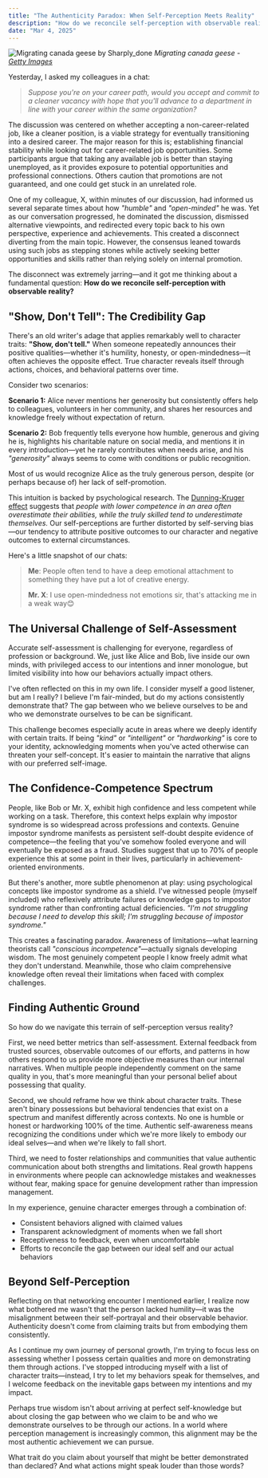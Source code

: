 ```yaml
---
title: "The Authenticity Paradox: When Self-Perception Meets Reality"
description: "How do we reconcile self-perception with observable reality?"
date: "Mar 4, 2025"
---
```


![Migrating canada geese by Sharply_done](https://images.fineartamerica.com/images-medium-large-5/xl-migrating-canada-geese-sharplydone.jpg)
_Migrating canada geese - [Getty Images](https://www.gettyimages.com/detail/photo/migrating-canada-geese-royalty-free-image/136917788?searchscope=image%2Cfilm)_

Yesterday, I asked my colleagues in a chat:

> _Suppose you're on your career path, would you accept and commit to a cleaner vacancy with hope that you'll advance to a department in line with your career within the same organization?_

The discussion was centered on whether accepting a non-career-related job, like a cleaner position, is a viable strategy for eventually transitioning into a desired career. The major reason for this is; establishing financial stability while looking out for career-related job opportunities. Some participants argue that taking any available job is better than staying unemployed, as it provides exposure to potential opportunities and professional connections. Others caution that promotions are not guaranteed, and one could get stuck in an unrelated role.

One of my colleague, X, within minutes of our discussion, had informed us several separate times about how _"humble"_ and _"open-minded"_ he was. Yet as our conversation progressed, he dominated the discussion, dismissed alternative viewpoints, and redirected every topic back to his own perspective, experience and achievements. This created a disconnect diverting from the main topic. However, the consensus leaned towards using such jobs as stepping stones while actively seeking better opportunities and skills rather than relying solely on internal promotion.

The disconnect was extremely jarring—and it got me thinking about a fundamental question: **How do we reconcile self-perception with observable reality?**

## "Show, Don't Tell": The Credibility Gap

There's an old writer's adage that applies remarkably well to character traits: **"Show, don't tell."** When someone repeatedly announces their positive qualities—whether it's humility, honesty, or open-mindedness—it often achieves the opposite effect. True character reveals itself through actions, choices, and behavioral patterns over time.

Consider two scenarios:

**Scenario 1:** Alice never mentions her generosity but consistently offers help to colleagues, volunteers in her community, and shares her resources and knowledge freely without expectation of return.

**Scenario 2:** Bob frequently tells everyone how humble, generous and giving he is, highlights his charitable nature on social media, and mentions it in every introduction—yet he rarely contributes when needs arise, and his _"generosity"_ always seems to come with conditions or public recognition.

Most of us would recognize Alice as the truly generous person, despite (or perhaps because of) her lack of self-promotion.

This intuition is backed by psychological research. The [Dunning-Kruger effect]() suggests that _people with lower competence in an area often overestimate their abilities, while the truly skilled tend to underestimate themselves._ Our self-perceptions are further distorted by self-serving bias—our tendency to attribute positive outcomes to our character and negative outcomes to external circumstances.

Here's a little snapshot of our chats:

> **Me**: People often tend to have a deep emotional attachment to something they have put a lot of creative energy.
>
> **Mr. X**: I use open-mindedness not emotions sir, that's attacking me in a weak way😊

## The Universal Challenge of Self-Assessment

Accurate self-assessment is challenging for everyone, regardless of profession or background. We, just like Alice and Bob, live inside our own minds, with privileged access to our intentions and inner monologue, but limited visibility into how our behaviors actually impact others.

I've often reflected on this in my own life. I consider myself a good listener, but am I really? I believe I'm fair-minded, but do my actions consistently demonstrate that? The gap between who we believe ourselves to be and who we demonstrate ourselves to be can be significant.

This challenge becomes especially acute in areas where we deeply identify with certain traits. If being _"kind"_ or _"intelligent"_ or _"hardworking"_ is core to your identity, acknowledging moments when you've acted otherwise can threaten your self-concept. It's easier to maintain the narrative that aligns with our preferred self-image.

## The Confidence-Competence Spectrum

People, like Bob or Mr. X, exhibit high confidence and less competent while working on a task. Therefore, this context helps explain why impostor syndrome is so widespread across professions and contexts. Genuine impostor syndrome manifests as persistent self-doubt despite evidence of competence—the feeling that you've somehow fooled everyone and will eventually be exposed as a fraud. Studies suggest that up to 70% of people experience this at some point in their lives, particularly in achievement-oriented environments.

But there's another, more subtle phenomenon at play: using psychological concepts like impostor syndrome as a shield. I've witnessed people (myself included) who reflexively attribute failures or knowledge gaps to impostor syndrome rather than confronting actual deficiencies. _"I'm not struggling because I need to develop this skill; I'm struggling because of impostor syndrome."_

This creates a fascinating paradox. Awareness of limitations—what learning theorists call _"conscious incompetence"_—actually signals developing wisdom. The most genuinely competent people I know freely admit what they don't understand. Meanwhile, those who claim comprehensive knowledge often reveal their limitations when faced with complex challenges.

## Finding Authentic Ground

So how do we navigate this terrain of self-perception versus reality?

First, we need better metrics than self-assessment. External feedback from trusted sources, observable outcomes of our efforts, and patterns in how others respond to us provide more objective measures than our internal narratives. When multiple people independently comment on the same quality in you, that's more meaningful than your personal belief about possessing that quality.

Second, we should reframe how we think about character traits. These aren't binary possessions but behavioral tendencies that exist on a spectrum and manifest differently across contexts. No one is humble or honest or hardworking 100% of the time. Authentic self-awareness means recognizing the conditions under which we're more likely to embody our ideal selves—and when we're likely to fall short.

Third, we need to foster relationships and communities that value authentic communication about both strengths and limitations. Real growth happens in environments where people can acknowledge mistakes and weaknesses without fear, making space for genuine development rather than impression management.

In my experience, genuine character emerges through a combination of:

- Consistent behaviors aligned with claimed values
- Transparent acknowledgment of moments when we fall short
- Receptiveness to feedback, even when uncomfortable
- Efforts to reconcile the gap between our ideal self and our actual behaviors

## Beyond Self-Perception

Reflecting on that networking encounter I mentioned earlier, I realize now what bothered me wasn't that the person lacked humility—it was the misalignment between their self-portrayal and their observable behavior. Authenticity doesn't come from claiming traits but from embodying them consistently.

As I continue my own journey of personal growth, I'm trying to focus less on assessing whether I possess certain qualities and more on demonstrating them through actions. I've stopped introducing myself with a list of character traits—instead, I try to let my behaviors speak for themselves, and I welcome feedback on the inevitable gaps between my intentions and my impact.

Perhaps true wisdom isn't about arriving at perfect self-knowledge but about closing the gap between who we claim to be and who we demonstrate ourselves to be through our actions. In a world where perception management is increasingly common, this alignment may be the most authentic achievement we can pursue.

What trait do you claim about yourself that might be better demonstrated than declared? And what actions might speak louder than those words?
